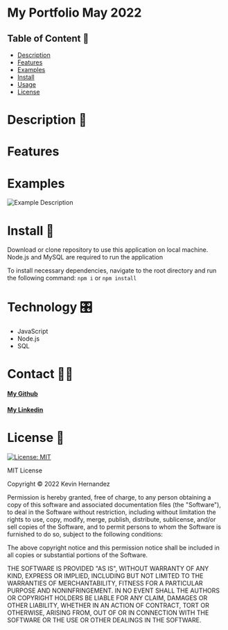 # My Portfolio May 2022

## Table of Content 📕
* [Description](#description)
* [Features](#features)
* [Examples](#examples)
* [Install](#install)
* [Usage](#usage)
* [License](#license)  
  
# Description 📝

# Features 
 
# Examples 

![Example Description](/link/to/image.png)


# Install 💾
Download or clone repository to use this application on local machine.
Node.js and MySQL are required to run the application

To install necessary dependencies, navigate to the root directory and run the following command: `npm i` or `npm install`

# Technology 🎛
* JavaScript
* Node.js
* SQL

# Contact 🧑‍💻

  #### [My Github](https://github.com/kh288)
  #### [My Linkedin](https://www.linkedin.com/in/kevin-hernandez-5a8243167)
  
  
# License 🪪
[![License: MIT](https://img.shields.io/badge/License-MIT-yellow.svg)](LICENSE)

MIT License

Copyright © 2022 Kevin Hernandez

Permission is hereby granted, free of charge, to any person obtaining a copy
of this software and associated documentation files (the "Software"), to deal
in the Software without restriction, including without limitation the rights
to use, copy, modify, merge, publish, distribute, sublicense, and/or sell
copies of the Software, and to permit persons to whom the Software is
furnished to do so, subject to the following conditions:

The above copyright notice and this permission notice shall be included in all
copies or substantial portions of the Software.

THE SOFTWARE IS PROVIDED "AS IS", WITHOUT WARRANTY OF ANY KIND, EXPRESS OR
IMPLIED, INCLUDING BUT NOT LIMITED TO THE WARRANTIES OF MERCHANTABILITY,
FITNESS FOR A PARTICULAR PURPOSE AND NONINFRINGEMENT. IN NO EVENT SHALL THE
AUTHORS OR COPYRIGHT HOLDERS BE LIABLE FOR ANY CLAIM, DAMAGES OR OTHER
LIABILITY, WHETHER IN AN ACTION OF CONTRACT, TORT OR OTHERWISE, ARISING FROM,
OUT OF OR IN CONNECTION WITH THE SOFTWARE OR THE USE OR OTHER DEALINGS IN THE
SOFTWARE.
